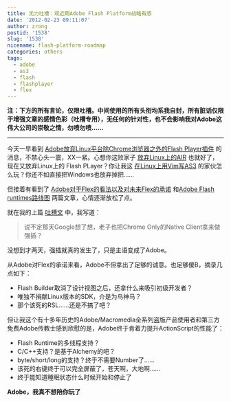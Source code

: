 ```yaml
---
title: 无力吐槽：观近期Adobe Flash Platform战略有感
date: '2012-02-23 09:11:07'
author: zrong
postid: '1538'
slug: '1538'
nicename: flash-platform-roadmap
categories: others
tags:
  - adobe
  - as3
  - flash
  - flashplayer
  - flex
---
```


**注：下方的所有言论，仅限吐槽。中间使用的所有头衔均系我自封，所有脏话仅限于增强文章的感情色彩（吐槽专用），无任何的针对性，也不会影响我对Adobe这伟大公司的崇敬之情，勿喷勿喷……**

------------------------------------------------------------------------

今天一早看到 [Adobe放弃Linux平台除Chrome浏览器之外的Flash Player插件][1] 的消息，不禁心头一震，XX一紧。心想你这败家子 [放弃Linux上的AIR][2] 也就好了，现在又放弃Linux上的 Flash PLayer？你让我这 [在Linux上用Vim写AS3][3] 的家伙怎么玩？你还不如直接把Windows也放弃掉把……

但接着有看到了 [Adobe对于Flex的看法以及对未来Flex的承诺][4] 和[Adobe Flash runtimes路线图][5] 两篇文章，心情逐渐放松了点。

就在我的上篇 [吐槽文][6] 中，我写道：

> 说不定那天Google想了想，老子也把Chrome Only的Native Client拿来做强插？

没想到才两天，强插就真的发生了，只是主语变成了Adobe。

从Adobe对Flex的承诺来看，Adobe不但拿出了足够的诚意。也足够傻B，摘录几点如下：<!--more-->

-   Flash Builder取消了设计视图之后，还拿什么来吸引初级开发者？
-   唯独不捐献Linux版本的SDK，介是为鸟神马？
-   那个该死的RSL……还是不搞了吧？

但让我这个有十多年历史的Adobe/Macromedia全系列盗版产品使用者和第三方免费Adobe传教士感到欣慰的是，Adobe终于肯着力提升ActionScript的性能了：

-   Flash Runtime的多线程支持？
-   C/C++支持？是基于Alchemy的吧？
-   byte/short/long的支持？终于不需要Number了……
-   该死的右键终于可以完全屏蔽了，苍天啊，大地啊……
-   终于能知道睡眠状态什么时候开始和停止了

**Adobe，我真不想陪你玩了**

[1]: http://blogs.adobe.com/flashplayer/2012/02/adobe-and-google-partnering-for-flash-player-on-linux.html
[2]: https://blog.zengrong.net/post/1349.html
[3]: https://blog.zengrong.net/post/1307.html
[4]: https://blog.zengrong.net/post/1533.html
[5]: https://blog.zengrong.net/post/1535.html
[6]: https://blog.zengrong.net/post/1530.html
